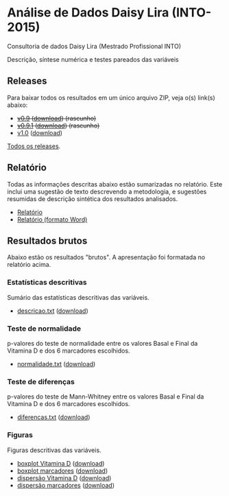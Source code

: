 # Análise de Dados Daisy Lira (INTO-2015)
Consultoria de dados Daisy Lira (Mestrado Profissional INTO)

Descrição, síntese numérica e testes pareados das variáveis

## Releases

Para baixar todos os resultados em um único arquivo ZIP, veja o(s) link(s) abaixo:

* ~~[v0.9][] ([download][download-v0.9]) (rascunho)~~
* ~~[v0.9.1][] ([download][download-v0.9.1]) (rascunho)~~
* [v1.0][] ([download][download-v1.0])

[Todos os releases][].

[v0.9]: https://github.com/philsf-biostat/analise_dados_DL/releases/tag/v0.9
[download-v0.9]: https://github.com/philsf-biostat/analise_dados_DL/archive/v0.9.zip
[v0.9.1]: https://github.com/philsf-biostat/analise_dados_DL/releases/tag/v0.9.1
[download-v0.9.1]: https://github.com/philsf-biostat/analise_dados_DL/archive/v0.9.1.zip
[v1.0]: https://github.com/philsf-biostat/analise_dados_DL/releases/tag/v1.0
[download-v1.0]: https://github.com/philsf-biostat/analise_dados_DL/archive/v1.0.zip
[Todos os releases]: https://github.com/philsf-biostat/analise_dados_DL/releases

## Relatório

Todas as informações descritas abaixo estão sumarizadas no relatório. Este inclui uma sugestão de texto descrevendo a metodologia, e sugestões resumidas de descrição sintética dos resultados analisados.

- [Relatório][]
- [Relatório (formato Word)][]

[Relatório]: relatorio/analise_dados_DL.md
[Relatório (formato Word)]: https://github.com/philsf-biostat/analise_dados_DL_2015/raw/master/relatorio/analise_dados_DL.docx

## Resultados brutos

Abaixo estão os resultados "brutos". A apresentação foi formatada no relatório acima.

### Estatísticas descritivas

Sumário das estatísticas descritivas das variáveis.

* [descricao.txt][] ([download][download-desc-txt])

[descricao.txt]: resultados/descricoes.md
[download-desc-txt]: resultados/descricoes.txt

### Teste de normalidade

p-valores do teste de normalidade entre os valores Basal e Final da Vitamina D e dos 6 marcadores escolhidos.

* [normalidade.txt][] ([download][download-norm-txt])

[normalidade.txt]: resultados/normalidade.md
[download-norm-txt]: resultados/normalidade.txt

### Teste de diferenças

p-valores do teste de Mann-Whitney entre os valores Basal e Final da Vitamina D e dos 6 marcadores escolhidos.

* [diferencas.txt][] ([download][download-diff-txt])

[diferencas.txt]: resultados/diferencas.md
[download-diff-txt]: resultados/diferencas.txt

### Figuras

Figuras descritivas das variáveis.

* [boxplot Vitamina D][] ([download][download-vitd-bp])
* [boxplot marcadores][] ([download][download-marc-bp])
* [dispersão Vitamina D][] ([download][download-vitd-scat])
* [dispersão marcadores][] ([download][download-marc-scat])


[boxplot Vitamina D]: figuras/boxplots-vitaminad.png
[download-vitd-bp]: figuras/boxplots-vitaminad.png
[boxplot marcadores]: figuras/boxplots-marcadores.png
[download-marc-bp]: figuras/boxplots-marcadores.png
[dispersão Vitamina D]: figuras/scatterplots-vitaminad.png
[download-vitd-scat]: figuras/scatterplots-vitaminad.png
[dispersão marcadores]: figuras/scatterplots-marcadores.png
[download-marc-scat]: figuras/scatterplots-marcadores.png
